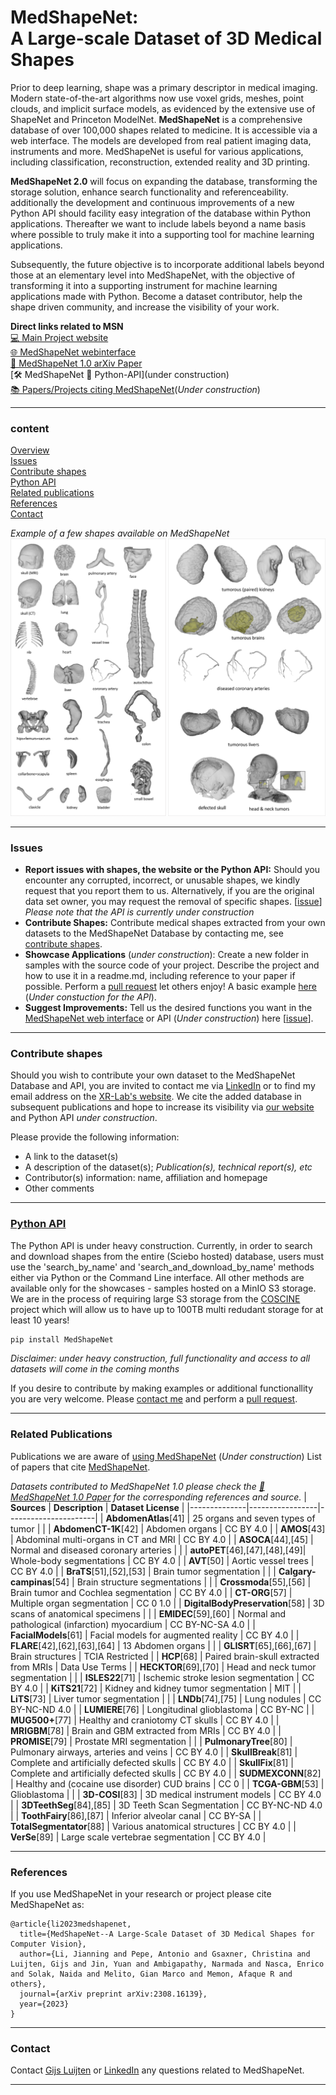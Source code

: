 # MedShapeNet: <br> A Large-scale Dataset of 3D Medical Shapes
Prior to deep learning, shape was a primary descriptor in medical imaging. Modern state-of-the-art algorithms now use voxel grids, meshes, point clouds, and implicit surface models, as evidenced by the extensive use of ShapeNet and Princeton ModelNet. **MedShapeNet** is a comprehensive database of over 100,000 shapes related to medicine. It is accessible via a web interface. The models are developed from real patient imaging data, instruments and more. MedShapeNet is useful for various applications, including classification, reconstruction, extended reality and 3D printing.

**MedShapeNet 2.0** will focus on expanding the database, transforming the storage solution, enhance search functionality and referenceability. additionally the development and continuous improvements of a new Python API should facility easy integration of the database within Python applications. Thereafter we want to include labels beyond a name basis where possible to truly make it into a supporting tool for machine learning applications.

Subsequently, the future objective is to incorporate additional labels beyond those at an elementary level into MedShapeNet, with the objective of transforming it into a supporting instrument for machine learning applications made with Python.
Become a dataset contributor, help the shape driven community, and increase the visibility of your work.

**Direct links related to MSN**<br>
[💻 Main Project website](https://medshapenet.ikim.nrw/)<br>
[&#127760; MedShapeNet webinterface](https://medshapenet-ikim.streamlit.app/)<br>
[&#128196; MedShapeNet 1.0 arXiv Paper](https://arxiv.org/pdf/2308.16139)<br>
[🛠 MedShapeNet 🐍 Python-API](under construction)<br>
[📚 Papers/Projects citing MedShapeNet]()(*Under construction*)<br>
****
### content
[Overview](#medshapenet--a-large-scale-dataset-of-3d-medical-shapes)<br>
[Issues](#issues)<br>
[Contribute shapes](#contribute-shapes)<br>
[Python API](#python-api)<br>
[Related publications](#related-publications)<br>
[References](#references)<br>
[Contact](#contact)<br>

*Example of a few shapes available on MedShapeNet*
![Example of a few shapes available on MedShapeNet](ImagesOnGithub/ExampleShapesMSN.png)

****
### Issues
- **Report issues with shapes, the website or the Python API:** Should you encounter any corrupted, incorrect, or unusable shapes, we kindly request that you report them to us. Alternatively, if you are the original data set owner, you may request the removal of specific shapes. [[issue](https://github.com/GLARKI/MedShapeNet2.0/issues)] *Please note that the API is currently under construction*
- **Contribute Shapes:** Contribute medical shapes extracted from your own datasets to the MedShapeNet Database by contacting me, see [contribute shapes](#contribute-shapes).
- **Showcase Applications** (*under construction*): Create a new folder in samples with the source code of your project. Describe the project and how to use it in a readme.md, including reference to your paper if possible. Perform a [pull request](https://github.com/GLARKI/MedShapeNet2.0/pulls
) let others enjoy! A basic example [here](https://github.com/glarki/medshapenet-feedback/tree/main/anatomy-completor) (*Under constuction for the API*).
- **Suggest Improvements:** Tell us the desired functions you want in the [MedShapeNet web interface](https://medshapenet-ikim.streamlit.app/) or API (*Under construction*) here [[issue](https://github.com/GLARKI/MedShapeNet2.0/issues)].
****
### Contribute shapes
Should you wish to contribute your own dataset to the MedShapeNet Database and API, you are invited to contact me via [LinkedIn](www.linkedin.com/in/gijsl) or to find my email address on the [XR-Lab's website](https://xrlab.ikim.nrw/). We cite the added database in subsequent publications and hope to increase its visibility via [our website](https://medshapenet-ikim.streamlit.app/) and Python API *under construction*.

Please provide the following information:
- A link to the dataset(s)
- A description of the dataset(s); *Publication(s), technical report(s), etc*
- Contributor(s) information: name, affiliation and homepage
- Other comments
****
### [Python API](https://pypi.org/project/MedShapeNetCore/) 
The Python API is under heavy construction.
Currently, in order to search and download shapes from the entire (Sciebo hosted) database, users must use the 'search_by_name' and 'search_and_download_by_name' methods either via Python or the Command Line interface.
All other methods are available only for the showcases - samples hosted on a MinIO S3 storage.
We are in the process of requiring large S3 storage from the [COSCINE](https://about.coscine.de/) project which will allow us to have up to 100TB multi redudant storage for at least 10 years!

```bash
pip install MedShapeNet
```
*Disclaimer: under heavy construction, full functionality and access to all datasets will come in the coming months*

If you desire to contribute by making examples or additional functionallity you are very welcome. Please [contact me](#contact) and perform a [pull request](https://github.com/GLARKI/MedShapeNet2.0/pulls).
****
### Related Publications
Publications we are aware of [using MedShapeNet](https://proj-page.github.io/medshapenet_publications.html) (*Under construction*)
List of papers that cite [MedShapeNet](https://scholar.google.com/scholar?cites=6282337273428834698&as_sdt=2005&sciodt=0,5&hl=en).

*Datasets contributed to MedShapeNet 1.0*
*please check the [&#128196; MedShapeNet 1.0 Paper](https://arxiv.org/pdf/2308.16139) for the corresponding references and source.*
| **Sources**  | **Description** | **Dataset License**  |
|--------------|-----------------|----------------------|
| **AbdomenAtlas**[41]          | 25 organs and seven types of tumor            |                   |
| **AbdomenCT-1K**[42]          | Abdomen organs                                | CC BY 4.0         |
| **AMOS**[43]                  | Abdominal multi-organs in CT and MRI          | CC BY 4.0         |
| **ASOCA**[44],[45]            | Normal and diseased coronary arteries         |                   |
| **autoPET**[46],[47],[48],[49]| Whole-body segmentations                      | CC BY 4.0         |
| **AVT**[50]                   | Aortic vessel trees                           | CC BY 4.0         |
| **BraTS**[51],[52],[53]       | Brain tumor segmentation                      |                   |
| **Calgary-campinas**[54]      | Brain structure segmentations                 |                   |
| **Crossmoda**[55],[56]        | Brain tumor and Cochlea segmentation          | CC BY 4.0         |
| **CT-ORG**[57]                | Multiple organ segmentation                   | CC 0 1.0          |
| **DigitalBodyPreservation**[58] | 3D scans of anatomical specimens            |                   |
| **EMIDEC**[59],[60]           | Normal and pathological (infarction) myocardium | CC BY-NC-SA 4.0 |
| **FacialModels**[61]          | Facial models for augmented reality           | CC BY 4.0         |
| **FLARE**[42],[62],[63],[64]  | 13 Abdomen organs                             |                   |
| **GLISRT**[65],[66],[67]      | Brain structures                              | TCIA Restricted   |
| **HCP**[68]                   | Paired brain-skull extracted from MRIs        | Data Use Terms    |
| **HECKTOR**[69],[70]          | Head and neck tumor segmentation              |                   |
| **ISLES22**[71]               | Ischemic stroke lesion segmentation           | CC BY 4.0         |
| **KiTS21**[72]                | Kidney and kidney tumor segmentation          | MIT               |
| **LiTS**[73]                  | Liver tumor segmentation                      |                   |
| **LNDb**[74],[75]             | Lung nodules                                  | CC BY-NC-ND 4.0   |
| **LUMIERE**[76]               | Longitudinal glioblastoma                     | CC BY-NC          |
| **MUG500+**[77]               | Healthy and craniotomy CT skulls              | CC BY 4.0         |
| **MRIGBM**[78]                | Brain and GBM extracted from MRIs             | CC BY 4.0         |
| **PROMISE**[79]               | Prostate MRI segmentation                     |                   |
| **PulmonaryTree**[80]         | Pulmonary airways, arteries and veins         | CC BY 4.0         |
| **SkullBreak**[81]            | Complete and artificially defected skulls     | CC BY 4.0         |
| **SkullFix**[81]              | Complete and artificially defected skulls     | CC BY 4.0         |
| **SUDMEXCONN**[82]            | Healthy and (cocaine use disorder) CUD brains | CC 0              |
| **TCGA-GBM**[53]              | Glioblastoma                                  |                   |
| **3D-COSI**[83]               | 3D medical instrument models                  | CC BY 4.0         |
| **3DTeethSeg**[84],[85]       | 3D Teeth Scan Segmentation                    | CC BY-NC-ND 4.0   |
| **ToothFairy**[86],[87]       | Inferior alveolar canal                       | CC BY-SA          |
| **TotalSegmentator**[88]      | Various anatomical structures                 | CC BY 4.0         |
| **VerSe**[89]                 | Large scale vertebrae segmentation            | CC BY 4.0         |
****
### References
If you use MedShapeNet in your research or project please cite MedShapeNet as:
```
@article{li2023medshapenet,
  title={MedShapeNet--A Large-Scale Dataset of 3D Medical Shapes for Computer Vision},
  author={Li, Jianning and Pepe, Antonio and Gsaxner, Christina and Luijten, Gijs and Jin, Yuan and Ambigapathy, Narmada and Nasca, Enrico and Solak, Naida and Melito, Gian Marco and Memon, Afaque R and others},
  journal={arXiv preprint arXiv:2308.16139},
  year={2023}
}
```
****
### Contact
Contact [Gijs Luijten](mailto:gijs.luijten@uk-essen.de) or [LinkedIn](www.linkedin.com/in/gijsl) any questions related to MedShapeNet.
****